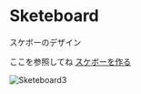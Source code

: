 Sketeboard
==========

スケボーのデザイン

ここを参照してね
[スケボーを作る](http://junpeiwada.com/2013/02/17/スケボーを作る/)

![Sketeboard3](http://farm3.staticflickr.com/2835/8778967825_1300939135_z.jpg)
